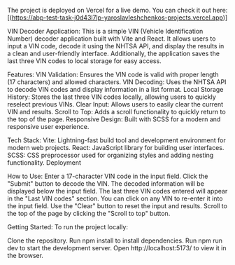 The project is deployed on Vercel for a live demo. You can check it out here:[(https://abp-test-task-j0d43l7lp-yaroslavleshchenkos-projects.vercel.app)]


VIN Decoder Application:
This is a simple VIN (Vehicle Identification Number) decoder application built with Vite and React. It allows users to input a VIN code, decode it using the NHTSA API, and display the results in a clean and user-friendly interface. Additionally, the application saves the last three VIN codes to local storage for easy access.

Features:
VIN Validation: Ensures the VIN code is valid with proper length (17 characters) and allowed characters.
VIN Decoding: Uses the NHTSA API to decode VIN codes and display information in a list format.
Local Storage History: Stores the last three VIN codes locally, allowing users to quickly reselect previous VINs.
Clear Input: Allows users to easily clear the current VIN and results.
Scroll to Top: Adds a scroll functionality to quickly return to the top of the page.
Responsive Design: Built with SCSS for a modern and responsive user experience.

Tech Stack:
Vite: Lightning-fast build tool and development environment for modern web projects.
React: JavaScript library for building user interfaces.
SCSS: CSS preprocessor used for organizing styles and adding nesting functionality.
Deployment

How to Use:
Enter a 17-character VIN code in the input field.
Click the "Submit" button to decode the VIN.
The decoded information will be displayed below the input field.
The last three VIN codes entered will appear in the "Last VIN codes" section. You can click on any VIN to re-enter it into the input field.
Use the "Clear" button to reset the input and results.
Scroll to the top of the page by clicking the "Scroll to top" button.


Getting Started:
To run the project locally:

Clone the repository.
Run npm install to install dependencies.
Run npm run dev to start the development server.
Open http://localhost:5173/ to view it in the browser.